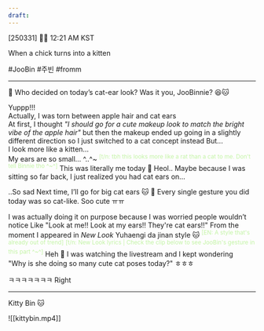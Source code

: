 ```yaml
---
draft:
---
```

[250331] 🐣💭 12:21 AM KST

When a chick turns into a kitten

#JooBin #주빈 #fromm
___
🫧 Who decided on today’s cat-ear look? Was it you, JooBinnie? 😆🐱

Yuppp!!!  
Actually, I was torn between apple hair and cat ears   
At first, I thought *"I should go for a cute makeup look to match the bright vibe of the apple hair"*
but then the makeup ended up going in a slightly different direction
so I just switched to a cat concept instead
But...  
I look more like a kitten…  
My ears are so small…
^..^~  <sup><font color="#c3f4a5">[t/n: tbh this looks more like a rat than a cat to me. Don't tell Binnie tho ^~^]</font></sup>
This was literally me today
🫧 Heol.. Maybe because I was sitting so far back, I just realized you had cat ears on…

..So sad
Next time, I’ll go for big cat ears
🐱
🫧 Every single gesture you did today was so cat-like. Soo cute ㅠㅠ

I was actually doing it on purpose because I was worried people wouldn’t notice
Like "Look at me!! Look at my ears!! They're cat ears!!"
From the moment I appeared in _New Look_
Yuhaengi da jinan style 🐱 <sup><font color="#c3f4a5">[EN: A style that's already out of trend]</font></sup>
<sup><font color="#c3f4a5">[t/n: New Look lyrics | Check the clip below to see JooBin's gesture in this part ^~^]</font></sup>
Heh
🫧 I was watching the livestream and I kept wondering  
"Why is she doing so many cute cat poses today?" ㅎㅎㅎ

ㅋㅋㅋㅋㅋㅋㅋ Right 
___
Kitty Bin 🐱

![[kittybin.mp4]]